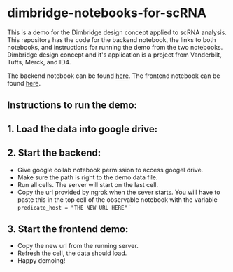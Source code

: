 # dimbridge-notebooks-for-scRNA

This is a demo for the Dimbridge design concept applied to scRNA analysis. This repository has the code for the backend notebook, the links to both notebooks, and instructions for running the demo from the two notebooks.
Dimbridge design concept and it's application is a project from Vanderbilt, Tufts, Merck, and ID4.

The backend notebook can be found [here](https://tinyurl.com/dimbridgebackend).
The frontend notebook can be found [here](https://observablehq.com/d/07b13a2cfcdf4659).

## Instructions to run the demo:

## 1. Load the data into google drive:

## 2. Start the backend:
* Give google collab notebook permission to access googel drive.
* Make sure the path is right to the demo data file.
* Run all cells. The server will start on the last cell.
* Copy the url provided by ngrok when the sever starts. You will have to paste this in the top cell of the observable notebook with the variable `predicate_host = "THE NEW URL HERE"`
`
## 3. Start the frontend demo:
* Copy the new url from the running server.
* Refresh the cell, the data should load.
* Happy demoing!
